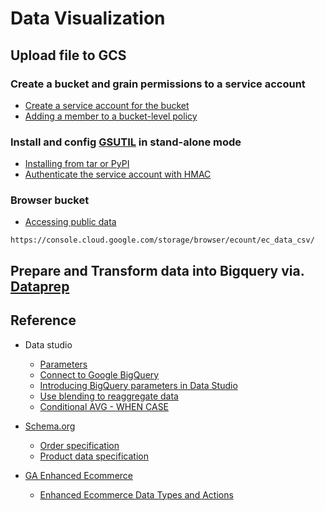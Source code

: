 # Data Visualization

## Upload file to GCS
### Create a bucket and grain permissions to a service account
* [Create a service account for the bucket](https://cloud.google.com/iam/docs/creating-managing-service-accounts#creating)
* [Adding a member to a bucket-level policy](https://cloud.google.com/storage/docs/access-control/using-iam-permissions#bucket-add)

### Install and config [GSUTIL](https://cloud.google.com/storage/docs/gsutil) in stand-alone mode
* [Installing from tar or PyPI](https://cloud.google.com/storage/docs/gsutil_install#alt-install)
* [Authenticate the service account with HMAC](https://cloud.google.com/storage/docs/gsutil_install#hmac)

### Browser bucket
* [Accessing public data](https://cloud.google.com/storage/docs/access-public-data)
```
https://console.cloud.google.com/storage/browser/ecount/ec_data_csv/
```

## Prepare and Transform data into Bigquery via. [Dataprep](https://cloud.google.com/dataprep)



## Reference
* Data studio
  * [Parameters](https://support.google.com/datastudio/answer/9002005?hl=en)
  * [Connect to Google BigQuery](https://support.google.com/datastudio/answer/6370296?hl=en)
  * [Introducing BigQuery parameters in Data Studio](https://blog.google/products/marketingplatform/analytics/introducing-bigquery-parameters-data-studio/)  
  * [Use blending to reaggregate data](https://support.google.com/datastudio/answer/9429470?hl=en&ref_topic=9061419)
  * [Conditional AVG - WHEN CASE](https://support.google.com/datastudio/answer/7583518?hl=en)
  
* [Schema.org](https://schema.org/)
  * [Order  specification](https://support.google.com/merchants/answer/9130936)
  * [Product data specification](https://support.google.com/merchants/answer/7052112?hl=en)
* [GA Enhanced Ecommerce](https://developers.google.com/analytics/devguides/collection/analyticsjs/enhanced-ecommerce)
  * [Enhanced Ecommerce Data Types and Actions](https://developers.google.com/analytics/devguides/collection/analyticsjs/enhanced-ecommerce#ecommerce-data)

